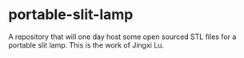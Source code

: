 # portable-slit-lamp

A repository that will one day host some open sourced STL files for a portable slit lamp. This is the work of Jingxi Lu.
